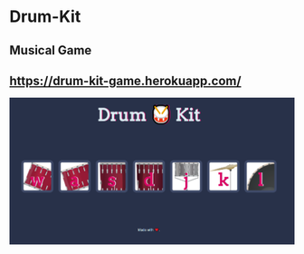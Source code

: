 # Drum-Kit
Musical Game
-------------------------
https://drum-kit-game.herokuapp.com/
---------------------------
![](screens/drumkit.png)
